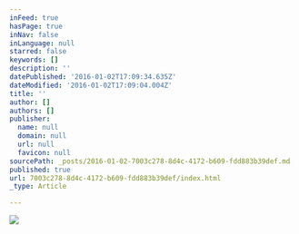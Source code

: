 ```yaml
---
inFeed: true
hasPage: true
inNav: false
inLanguage: null
starred: false
keywords: []
description: ''
datePublished: '2016-01-02T17:09:34.635Z'
dateModified: '2016-01-02T17:09:04.004Z'
title: ''
author: []
authors: []
publisher:
  name: null
  domain: null
  url: null
  favicon: null
sourcePath: _posts/2016-01-02-7003c278-8d4c-4172-b609-fdd883b39def.md
published: true
url: 7003c278-8d4c-4172-b609-fdd883b39def/index.html
_type: Article

---
```

![](https://the-grid-user-content.s3-us-west-2.amazonaws.com/286071c4-161b-49ae-9505-894fcf00bd53.jpg)